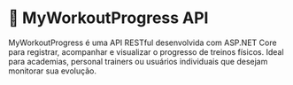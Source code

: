 # 💪 MyWorkoutProgress API

MyWorkoutProgress é uma API RESTful desenvolvida com ASP.NET Core para registrar, acompanhar e visualizar o progresso de treinos físicos. Ideal para academias, personal trainers ou usuários individuais que desejam monitorar sua evolução.
